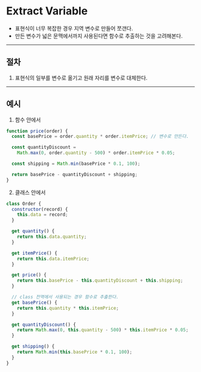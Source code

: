 # Extract Variable

- 표현식이 너무 복잡한 경우 지역 변수로 만들어 쪼갠다.
- 만든 변수가 넓은 문맥에서까지 사용된다면 함수로 추출하는 것을 고려해본다.

---

## 절차

1. 표현식의 일부를 변수로 옮기고 원래 자리를 변수로 대체한다.

---

## 예시

1. 함수 안에서

```js
function price(order) {
  const basePrice = order.quantity * order.itemPrice; // 변수로 만든다.

  const quantityDiscount =
    Math.max(0, order.quantity - 500) * order.itemPrice * 0.05;

  const shipping = Math.min(basePrice * 0.1, 100);

  return basePrice - quantityDiscount + shipping;
}
```

2. 클래스 안에서

```js
class Order {
  constructor(record) {
    this.data = record;
  }

  get quantity() {
    return this.data.quantity;
  }

  get itemPrice() {
    return this.data.itemPrice;
  }

  get price() {
    return this.basePrice - this.quantityDiscount + this.shipping;
  }

  // class 전역에서 사용되는 경우 함수로 추출한다.
  get basePrice() {
    return this.quantity * this.itemPrice;
  }

  get quantityDiscount() {
    return Math.max(0, this.quantity - 500) * this.itemPrice * 0.05;
  }

  get shipping() {
    return Math.min(this.basePrice * 0.1, 100);
  }
}
```
